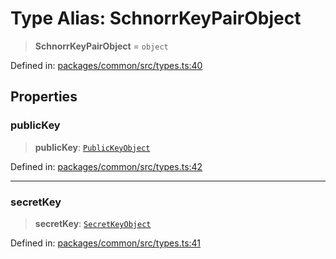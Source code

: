 # Type Alias: SchnorrKeyPairObject

> **SchnorrKeyPairObject** = `object`

Defined in: [packages/common/src/types.ts:40](https://github.com/dcdpr/did-btcr2-js/blob/c82bc5c69016e1146a0c52c6e6b21621f5abd6d4/packages/common/src/types.ts#L40)

## Properties

### publicKey

> **publicKey**: [`PublicKeyObject`](PublicKeyObject.md)

Defined in: [packages/common/src/types.ts:42](https://github.com/dcdpr/did-btcr2-js/blob/c82bc5c69016e1146a0c52c6e6b21621f5abd6d4/packages/common/src/types.ts#L42)

***

### secretKey

> **secretKey**: [`SecretKeyObject`](SecretKeyObject.md)

Defined in: [packages/common/src/types.ts:41](https://github.com/dcdpr/did-btcr2-js/blob/c82bc5c69016e1146a0c52c6e6b21621f5abd6d4/packages/common/src/types.ts#L41)
